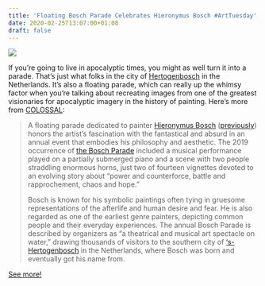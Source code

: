 ```yaml
---
title: 'Floating Bosch Parade Celebrates Hieronymus Bosch #ArtTuesday'
date: 2020-02-25T13:07:00+01:00
draft: false
---
```


![](https://cdn-blog.adafruit.com/uploads/2020/02/bosch-8-640x426@2x-600x399.jpg)

If you’re going to live in apocalyptic times, you might as well turn it into a parade. That’s just what folks in the city of [Hertogenbosch](https://en.wikipedia.org/wiki/%27s-Hertogenbosch) in the Netherlands. It’s also a floating parade, which can really up the whimsy factor when you’re talking about recreating images from one of the greatest visionaries for apocalyptic imagery in the history of painting. Here’s more from [COLOSSAL](https://www.thisiscolossal.com/2020/02/bosch-parade-netherlands/):

> A floating parade dedicated to painter [Hieronymus Bosch](https://boschparade.nl/en/bosch-parade/) ([previously](https://www.thisiscolossal.com/?s=Hieronymus+Bosch)) honors the artist’s fascination with the fantastical and absurd in an annual event that embodies his philosophy and aesthetic. The 2019 occurrence of [the Bosch Parade](https://boschparade.nl/en/bosch-parade/) included a musical performance played on a partially submerged piano and a scene with two people straddling enormous horns, just two of fourteen vignettes devoted to an evolving story about “power and counterforce, battle and rapprochement, chaos and hope.”
> 
> Bosch is known for his symbolic paintings often tying in gruesome representations of the afterlife and human desire and fear. He is also regarded as one of the earliest genre painters, depicting common people and their everyday experiences. The annual Bosch Parade is described by organizers as “a theatrical and musical art spectacle on water,” drawing thousands of visitors to the southern city of [‘s-Hertogenbosch](https://en.wikipedia.org/wiki/%27s-Hertogenbosch) in the Netherlands, where Bosch was born and eventually got his name from.

[See more!](https://www.thisiscolossal.com/2020/02/bosch-parade-netherlands/)